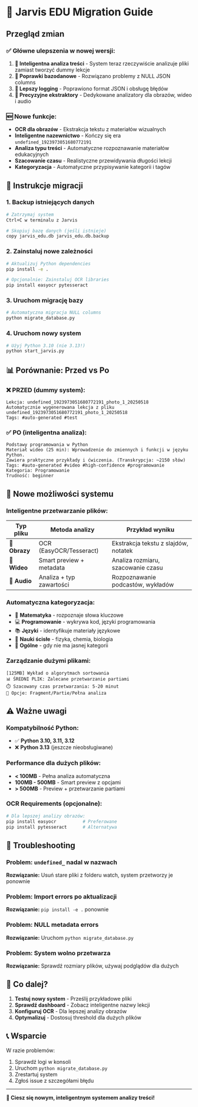 # 🔄 Jarvis EDU Migration Guide

## Przegląd zmian

### ✅ **Główne ulepszenia w nowej wersji:**

1. **🧠 Inteligentna analiza treści** - System teraz rzeczywiście analizuje pliki zamiast tworzyć dummy lekcje
2. **🔧 Poprawki bazodanowe** - Rozwiązano problemy z NULL JSON columns
3. **📝 Lepszy logging** - Poprawiono format JSON i obsługę błędów
4. **🎯 Precyzyjne ekstraktory** - Dedykowane analizatory dla obrazów, wideo i audio

### 🆕 **Nowe funkcje:**

- **OCR dla obrazów** - Ekstrakcja tekstu z materiałów wizualnych
- **Inteligentne nazewnictwo** - Kończy się era `undefined_1923973051680772191`
- **Analiza typu treści** - Automatyczne rozpoznawanie materiałów edukacyjnych
- **Szacowanie czasu** - Realistyczne przewidywania długości lekcji
- **Kategoryzacja** - Automatyczne przypisywanie kategorii i tagów

## 🚀 Instrukcje migracji

### 1. **Backup istniejących danych**
```bash
# Zatrzymaj system
Ctrl+C w terminalu z Jarvis

# Skopiuj bazę danych (jeśli istnieje)
copy jarvis_edu.db jarvis_edu.db.backup
```

### 2. **Zainstaluj nowe zależności**
```bash
# Aktualizuj Python dependencies
pip install -e .

# Opcjonalnie: Zainstaluj OCR libraries
pip install easyocr pytesseract
```

### 3. **Uruchom migrację bazy**
```bash
# Automatyczna migracja NULL columns
python migrate_database.py
```

### 4. **Uruchom nowy system**
```bash
# Użyj Python 3.10 (nie 3.13!)
python start_jarvis.py
```

## 📊 **Porównanie: Przed vs Po**

### ❌ **PRZED (dummy system):**
```
Lekcja: undefined_1923973051680772191_photo_1_20250518
Automatycznie wygenerowana lekcja z pliku undefined_1923973051680772191_photo_1_20250518
Tags: #auto-generated #test
```

### ✅ **PO (inteligentna analiza):**
```
Podstawy programowania w Python
Materiał wideo (25 min): Wprowadzenie do zmiennych i funkcji w języku Python.
Zawiera praktyczne przykłady i ćwiczenia. (Transkrypcja: ~2150 słów)
Tags: #auto-generated #video #high-confidence #programowanie
Kategoria: Programowanie
Trudność: beginner
```

## 🎯 **Nowe możliwości systemu**

### **Inteligentne przetwarzanie plików:**

| Typ pliku | Metoda analizy | Przykład wyniku |
|-----------|----------------|-----------------|
| **📸 Obrazy** | OCR (EasyOCR/Tesseract) | Ekstrakcja tekstu z slajdów, notatek |
| **🎥 Wideo** | Smart preview + metadata | Analiza rozmiaru, szacowanie czasu |
| **🎵 Audio** | Analiza + typ zawartości | Rozpoznawanie podcastów, wykładów |

### **Automatyczna kategoryzacja:**
- 🔢 **Matematyka** - rozpoznaje słowa kluczowe
- 💻 **Programowanie** - wykrywa kod, języki programowania  
- 📚 **Języki** - identyfikuje materiały językowe
- 🔬 **Nauki ścisłe** - fizyka, chemia, biologia
- 🎨 **Ogólne** - gdy nie ma jasnej kategorii

### **Zarządzanie dużymi plikami:**
```
[125MB] Wykład o algorytmach sortowania
📊 ŚREDNI PLIK: Zalecane przetwarzanie partiami
⏱️ Szacowany czas przetwarzania: 5-20 minut
🔄 Opcje: Fragment/Partie/Pełna analiza
```

## ⚠️ **Ważne uwagi**

### **Kompatybilność Python:**
- ✅ **Python 3.10, 3.11, 3.12** 
- ❌ **Python 3.13** (jeszcze nieobsługiwane)

### **Performance dla dużych plików:**
- **< 100MB** - Pełna analiza automatyczna
- **100MB - 500MB** - Smart preview z opcjami
- **> 500MB** - Preview + przetwarzanie partiami

### **OCR Requirements (opcjonalne):**
```bash
# Dla lepszej analizy obrazów:
pip install easyocr          # Preferowane
pip install pytesseract      # Alternatywa
```

## 🔧 **Troubleshooting**

### **Problem:** `undefined_` nadal w nazwach
**Rozwiązanie:** Usuń stare pliki z folderu watch, system przetworzy je ponownie

### **Problem:** Import errors po aktualizacji  
**Rozwiązanie:** `pip install -e .` ponownie

### **Problem:** NULL metadata errors
**Rozwiązanie:** Uruchom `python migrate_database.py`

### **Problem:** System wolno przetwarza
**Rozwiązanie:** Sprawdź rozmiary plików, używaj podglądów dla dużych

## 🎉 **Co dalej?**

1. **Testuj nowy system** - Prześlij przykładowe pliki
2. **Sprawdź dashboard** - Zobacz inteligentne nazwy lekcji  
3. **Konfiguruj OCR** - Dla lepszej analizy obrazów
4. **Optymalizuj** - Dostosuj threshold dla dużych plików

## 📞 **Wsparcie**

W razie problemów:
1. Sprawdź logi w konsoli
2. Uruchom `python migrate_database.py`
3. Zrestartuj system
4. Zgłoś issue z szczegółami błędu

---

**🚀 Ciesz się nowym, inteligentnym systemem analizy treści!** 